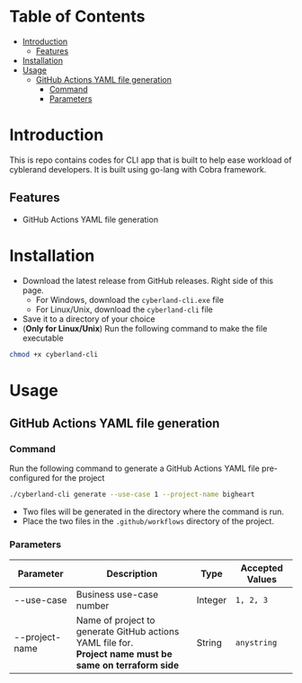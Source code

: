 # Table of Contents

* [Introduction](#introduction)
    * [Features](#features)
* [Installation](#installation)
* [Usage](#usage)
    * [GitHub Actions YAML file generation](#github-actions-yaml-file-generation)
        * [Command](#command)
        * [Parameters](#parameters)

# Introduction

This is repo contains codes for CLI app that is built to help ease workload of cyblerand developers. It is built using
go-lang with Cobra framework.

## Features

- GitHub Actions YAML file generation

# Installation

- Download the latest release from GitHub releases. Right side of this page.
    - For Windows, download the `cyberland-cli.exe` file
    - For Linux/Unix, download the `cyberland-cli` file
- Save it to a directory of your choice
- (**Only for Linux/Unix**) Run the following command to make the file executable

```bash
chmod +x cyberland-cli
```

# Usage

## GitHub Actions YAML file generation

### Command

Run the following command to generate a GitHub Actions YAML file pre-configured for the project

```bash
./cyberland-cli generate --use-case 1 --project-name bigheart
```

- Two files will be generated in the directory where the command is run.
- Place the two files in the `.github/workflows` directory of the project.

### Parameters

| Parameter      | Description                                                                                                     | Type    | Accepted Values |
|----------------|-----------------------------------------------------------------------------------------------------------------|---------|-----------------|
| --use-case     | Business use-case number                                                                                        | Integer | `1, 2, 3`       |
| --project-name | Name of project to generate GitHub actions YAML file for. <br/> **Project name must be same on terraform side** | String  | `anystring`     |
